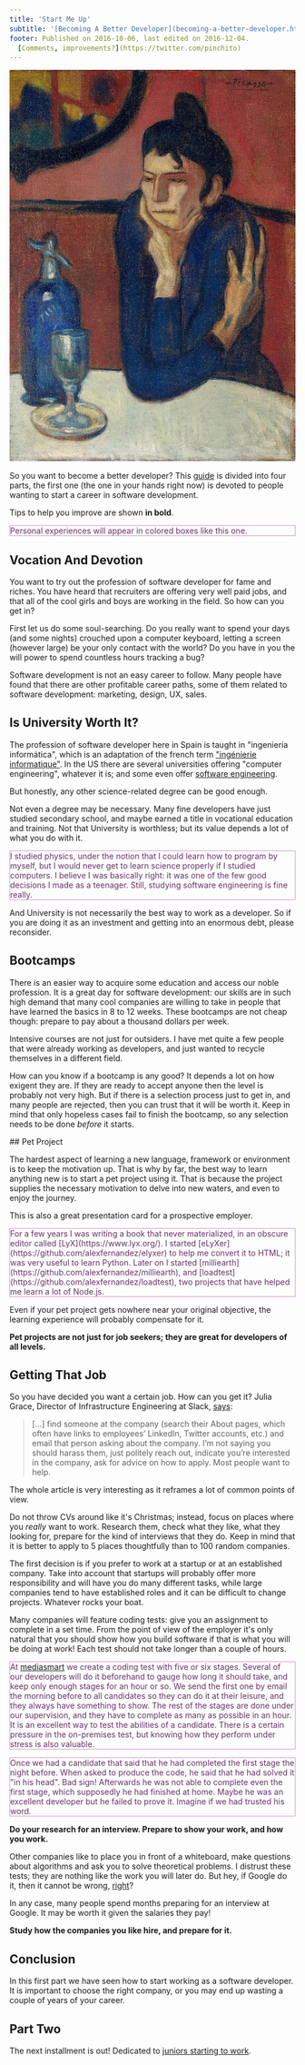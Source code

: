```yaml
---
title: 'Start Me Up'
subtitle: '[Becoming A Better Developer](becoming-a-better-developer.html), Part 1'
footer: Published on 2016-10-06, last edited on 2016-12-04.
  [Comments, improvements?](https://twitter.com/pinchito)
---
```


![Pablo Picasso: "[Junior developer after her first day](http://classicprogrammerpaintings.com/)", Oil on canvas, 1901-02](pics/junior-after-first-day.jpg "Junior having a stiff one")

So you want to become a better developer?
This [guide](becoming-a-better-developer.html) is divided into four parts,
the first one (the one in your hands right now)
is devoted to people wanting to start a career in software development.

Tips to help you improve are shown **in bold**.

<p style="color:#636; border:thin solid #c9c">
Personal experiences will appear in colored boxes like this one.
</p>

## Vocation And Devotion

You want to try out the profession of software developer
for fame and riches.
You have heard that recruiters are offering very well paid jobs,
and that all of the cool girls and boys are working in the field.
So how can you get in?

First let us do some soul-searching.
Do you really want to spend your days (and some nights)
crouched upon a computer keyboard,
letting a screen (however large)
be your only contact with the world?
Do you have in you the will power to spend countless hours tracking a bug?

Software development is not an easy career to follow.
Many people have found that there are other profitable career paths,
some of them related to software development:
marketing, design, UX, sales.

## Is University Worth It?

The profession of software developer here in Spain is taught in "ingeniería informática",
which is an adaptation of the french term
["ingénierie informatique"](https://fr.wikipedia.org/wiki/G%C3%A9nie_informatique).
In the US there are several universities offering "computer engineering",
whatever it is;
and some even offer [software engineering](http://computingcareers.acm.org/?page_id=12).

But honestly, any other science-related degree can be good enough.

Not even a degree may be necessary.
Many fine developers have just studied secondary school,
and maybe earned a title in vocational education and training.
Not that University is worthless;
but its value depends a lot of what you do with it.

<p style="color:#636; border:thin solid #c9c">
I studied physics,
under the notion that I could learn how to program by myself,
but I would never get to learn science properly if I studied computers.
I believe I was basically right:
it was one of the few good decisions I made as a teenager.
Still, studying software engineering is fine really.
</p>

And University is not necessarily the best way to work as a developer.
So if you are doing it as an investment and getting into an enormous debt,
please reconsider.

## Bootcamps

There is an easier way to acquire some education and access our noble profession.
It is a great day for software development:
our skills are in such high demand that many cool companies are willing to take in
people that have learned the basics in 8 to 12 weeks.
These bootcamps are not cheap though:
prepare to pay about a thousand dollars per week.

Intensive courses are not just for outsiders.
I have met quite a few people that were already working as developers,
and just wanted to recycle themselves in a different field.

How can you know if a bootcamp is any good?
It depends a lot on how exigent they are.
If they are ready to accept anyone then the level is probably not very high.
But if there is a selection process just to get in,
and many people are rejected,
then you can trust that it will be worth it.
Keep in mind that only hopeless cases fail to finish the bootcamp,
so any selection needs to be done *before* it starts.

## Pet Project

The hardest aspect of learning a new language, framework or environment
is to keep the motivation up.
That is why by far, the best way to learn anything new
is to start a pet project using it.
That is because the project supplies the necessary motivation to delve into new waters,
and even to enjoy the journey.

This is also a great presentation card for a prospective employer.

<p style="color:#636; border:thin solid #c9c">
For a few years I was writing a book that never materialized,
in an obscure editor called [LyX](https://www.lyx.org/).
I started [eLyXer](https://github.com/alexfernandez/elyxer)
to help me convert it to HTML;
it was very useful to learn Python.
Later on I started
[milliearth](https://github.com/alexfernandez/milliearth),
and [loadtest](https://github.com/alexfernandez/loadtest),
two projects that have helped me learn a lot of Node.js.
</p>

Even if your pet project gets nowhere near your original objective,
the learning experience will probably compensate for it.

**Pet projects are not just for job seekers;
they are great for developers of all levels.**

## Getting That Job

So you have decided you want a certain job.
How can you get it?
Julia Grace, Director of Infrastructure Engineering at Slack,
[says](http://www.juliahgrace.com/blog/2015/4/9/an-unconventional-guide-for-getting-a-software-engineering-job):

> [...] find someone at the company (search their About pages, which often have links to employees’ LinkedIn, Twitter accounts, etc.) and email that person asking about the company.
> I’m not saying you should harass them, just politely reach out, indicate you’re interested in the company, ask for advice on how to apply.
> Most people want to help.

The whole article is very interesting as it reframes a lot of common points of view.

Do not throw CVs around like it's Christmas;
instead, focus on places where you _really_ want to work.
Research them, check what they like,
what they looking for,
prepare for the kind of interviews that they do.
Keep in mind that it is better to apply to 5 places thoughtfully
than to 100 random companies.

The first decision is if you prefer to work at a startup
or at an established company.
Take into account that startups will probably offer more responsibility
and will have you do many different tasks,
while large companies tend to have established roles
and it can be difficult to change projects.
Whatever rocks your boat.

Many companies will feature coding tests:
give you an assignment to complete in a set time.
From the point of view of the employer
it's only natural that you should show how you build software
if that is what you will be doing at work!
Each test should not take longer than a couple of hours.

<p style="color:#636; border:thin solid #c9c">
At <a href="https://mediasmart.io/">mediasmart</a>
we create a coding test with five or six stages.
Several of our developers will do it beforehand to gauge how long it should take,
and keep only enough stages for an hour or so.
We send the first one by email the morning before to all candidates
so they can do it at their leisure,
and they always have something to show.
The rest of the stages are done under our supervision,
and they have to complete as many as possible in an hour.
It is an excellent way to test the abilities of a candidate.
There is a certain pressure in the on-premises test,
but knowing how they perform under stress is also valuable.
</p>

<p style="color:#636; border:thin solid #c9c">
Once we had a candidate that said that he had completed the first stage the night before.
When asked to produce the code, he said that he had solved it "in his head".
Bad sign!
Afterwards he was not able to complete even the first stage,
which supposedly he had finished at home.
Maybe he was an excellent developer but he failed to prove it.
Imagine if we had trusted his word.
</p>

**Do your research for an interview.
Prepare to show your work,
and how you work.**

Other companies like to place you in front of a whiteboard,
make questions about algorithms and ask you to solve theoretical problems.
I distrust these tests;
they are nothing like the work you will later do.
But hey, if Google do it, then it cannot be wrong,
[right](http://www.nytimes.com/2013/06/20/business/in-head-hunting-big-data-may-not-be-such-a-big-deal.html?_r=0)?

In any case, many people spend months preparing for an interview at Google.
It may be worth it given the salaries they pay!

**Study how the companies you like hire,
and prepare for it.**

## Conclusion

In this first part we have seen how to start working as a software developer.
It is important to choose the right company,
or you may end up wasting a couple of years of your career.

## Part Two

The next installment is out!
Dedicated to
[juniors starting to work](advice-for-the-novice.html).

